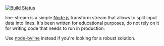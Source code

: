 [![Build Status](https://travis-ci.org/misterdjules/line-stream.svg?branch=master)](https://travis-ci.org/misterdjules/line-stream)

line-stream is a simple [Node.js](http://nodejs.org/) transform stream that allows
to split input data into lines. It's been written for educational purposes, do not
rely on it for writing code that needs to run in production.

Use [node-byline](https://github.com/jahewson/node-byline) instead if you're looking for a robust solution.